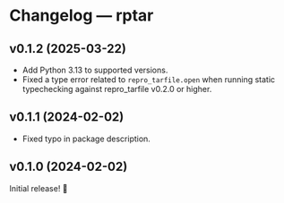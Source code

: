 # Changelog — rptar

## v0.1.2 (2025-03-22)

- Add Python 3.13 to supported versions.
- Fixed a type error related to `repro_tarfile.open` when running static typechecking against repro_tarfile v0.2.0 or higher.

## v0.1.1 (2024-02-02)

- Fixed typo in package description.

## v0.1.0 (2024-02-02)

Initial release! 🎉
